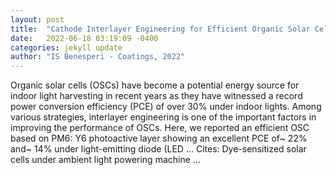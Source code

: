 ```yaml
---
layout: post
title:  "Cathode Interlayer Engineering for Efficient Organic Solar Cells under Solar Illumination and Light-Emitting Diode Lamp"
date:   2022-06-18 03:19:09 -0400
categories: jekyll update
author: "IS Benesperi - Coatings, 2022"
---
```

Organic solar cells (OSCs) have become a potential energy source for indoor light harvesting in recent years as they have witnessed a record power conversion efficiency (PCE) of over 30% under indoor lights. Among various strategies, interlayer engineering is one of the important factors in improving the performance of OSCs. Here, we reported an efficient OSC based on PM6: Y6 photoactive layer showing an excellent PCE of~ 22% and~ 14% under light-emitting diode (LED …
Cites: ‪Dye-sensitized solar cells under ambient light powering machine …‬  